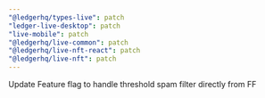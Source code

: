 ```yaml
---
"@ledgerhq/types-live": patch
"ledger-live-desktop": patch
"live-mobile": patch
"@ledgerhq/live-common": patch
"@ledgerhq/live-nft-react": patch
"@ledgerhq/live-nft": patch
---
```


Update Feature flag to handle threshold spam filter directly from FF
